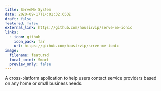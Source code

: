 ```yaml
---
title: ServeMe System
date: 2020-09-17T14:01:32.653Z
draft: false
featured: false
external_link: https://github.com/housirvip/serve-me-ionic
links:
  - icon: github
    icon_pack: far
    url: https://github.com/housirvip/serve-me-ionic
image:
  filename: featured
  focal_point: Smart
  preview_only: false
---
```

A cross-platform application to help users contact service providers based on any home or small business needs.